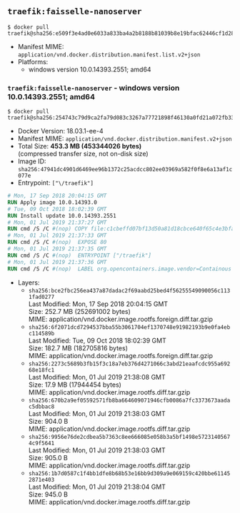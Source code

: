 ## `traefik:faisselle-nanoserver`

```console
$ docker pull traefik@sha256:e509f3e4ad0e6033a833ba4a2b8188b81039b8e19bfac62446cf1d28d326aafb
```

-	Manifest MIME: `application/vnd.docker.distribution.manifest.list.v2+json`
-	Platforms:
	-	windows version 10.0.14393.2551; amd64

### `traefik:faisselle-nanoserver` - windows version 10.0.14393.2551; amd64

```console
$ docker pull traefik@sha256:254743c79d9ca2fa79d083c3267a77721898f46130a0fd21a072fb33375d4ffb
```

-	Docker Version: 18.03.1-ee-4
-	Manifest MIME: `application/vnd.docker.distribution.manifest.v2+json`
-	Total Size: **453.3 MB (453344026 bytes)**  
	(compressed transfer size, not on-disk size)
-	Image ID: `sha256:47941dc4901d6469ee96b1372c25acdcc802ee03969a582f0f8e6a13af1c077e`
-	Entrypoint: `["\/traefik"]`

```dockerfile
# Mon, 17 Sep 2018 20:04:15 GMT
RUN Apply image 10.0.14393.0
# Tue, 09 Oct 2018 18:02:39 GMT
RUN Install update 10.0.14393.2551
# Mon, 01 Jul 2019 21:37:27 GMT
RUN cmd /S /C #(nop) COPY file:c1cbeffd07bf13d50a81d18cbce640f65c4e3bfa76d5ec31887f9d7b078551f9 in \traefik.exe 
# Mon, 01 Jul 2019 21:37:33 GMT
RUN cmd /S /C #(nop)  EXPOSE 80
# Mon, 01 Jul 2019 21:37:35 GMT
RUN cmd /S /C #(nop)  ENTRYPOINT ["/traefik"]
# Mon, 01 Jul 2019 21:37:36 GMT
RUN cmd /S /C #(nop)  LABEL org.opencontainers.image.vendor=Containous org.opencontainers.image.url=https://traefik.io org.opencontainers.image.title=Traefik org.opencontainers.image.description=A modern reverse-proxy org.opencontainers.image.version=v2.0.0-alpha8 org.opencontainers.image.documentation=https://docs.traefik.io
```

-	Layers:
	-	`sha256:bce2fbc256ea437a87dadac2f69aabd25bed4f56255549090056c1131fad0277`  
		Last Modified: Mon, 17 Sep 2018 20:04:15 GMT  
		Size: 252.7 MB (252691002 bytes)  
		MIME: application/vnd.docker.image.rootfs.foreign.diff.tar.gzip
	-	`sha256:6f2071dcd7294537bba55b3061704ef1370748e91982193b9e0fa4ebc114589b`  
		Last Modified: Tue, 09 Oct 2018 18:02:39 GMT  
		Size: 182.7 MB (182705816 bytes)  
		MIME: application/vnd.docker.image.rootfs.foreign.diff.tar.gzip
	-	`sha256:2273c5689b3fb15f3c18a7eb376d4271066c3abd21eaafcdc955a69268e18fc1`  
		Last Modified: Mon, 01 Jul 2019 21:38:08 GMT  
		Size: 17.9 MB (17944454 bytes)  
		MIME: application/vnd.docker.image.rootfs.diff.tar.gzip
	-	`sha256:670b2a9ef05592571fb8ba664609071946cfb0086a7fc3373673aadac5dbbac8`  
		Last Modified: Mon, 01 Jul 2019 21:38:03 GMT  
		Size: 904.0 B  
		MIME: application/vnd.docker.image.rootfs.diff.tar.gzip
	-	`sha256:9956e76de2cdbea5b7363c8ee666085e058b3a5bf1498e57231405674c9f5641`  
		Last Modified: Mon, 01 Jul 2019 21:38:03 GMT  
		Size: 905.0 B  
		MIME: application/vnd.docker.image.rootfs.diff.tar.gzip
	-	`sha256:1b7d0587c1f4bb1dfe8b68b53e16bb9d309a9e069159c420bbe611452871e403`  
		Last Modified: Mon, 01 Jul 2019 21:38:04 GMT  
		Size: 945.0 B  
		MIME: application/vnd.docker.image.rootfs.diff.tar.gzip
